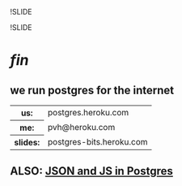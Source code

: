 !SLIDE



!SLIDE

# <i>fin</i>

## we run postgres for the internet

<table>
<tr> <th> <b>us:</b> </th> <td> postgres.heroku.com </td> </tr>
<tr> <th> <b>me:</b> </th> <td> pvh@heroku.com  </td></tr>
<tr> <th> <b>slides:</b> </th> <td> postgres-bits.heroku.com </td> </tr>
</table>

## ALSO: [JSON and JS in Postgres](http://plv8-pgconfeu.herokuapp.com/)

